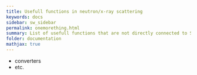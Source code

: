 ```yaml
---
title: Usefull functions in neutron/x-ray scattering
keywords: docs
sidebar: sw_sidebar
permalink: onemorething.html
summary: List of usefull functions that are not directly connected to SpinW
folder: documentation
mathjax: true
---
```


* converters
* etc.